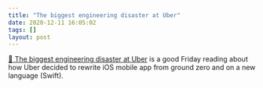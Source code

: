 ```yaml
---
title: "The biggest engineering disaster at Uber"
date: 2020-12-11 16:05:02
tags: []
layout: post
---
```


[📄 The biggest engineering disaster at Uber](https://threadreaderapp.com/thread/1336890442768547845.html) is a good Friday reading about how Uber decided to rewrite iOS mobile app from ground zero and on a new language (Swift).
